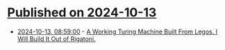 # [Published on 2024-10-13](index.md)

* [2024-10-13, 08:59:00](https://soylentnews.org/article.pl?sid=24/10/12/2319256&from=rss) - [A Working Turing Machine Built From Legos. I Will Build It Out of Rigatoni.](https://soylentnews.org/article.pl?sid=24/10/12/2319256&from=rss)
